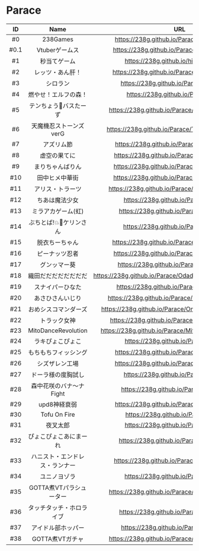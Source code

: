 # Parace

|ID|Name|URL|Release|
|:---:|:---:|:---:|:---:|
|#0|238Games|https://238g.github.io/Parace/238Games.html|2018/4/8|
|#0.1|Vtuberゲームス|https://238g.github.io/Parace/238Games2.html|2018/8/5|
|#1|秒当てゲーム|https://238g.github.io/hitten/index.html|2018/2/12|
|#2|レッツ・あん肝！|https://238g.github.io/Parace/ankimo_drrrr.html|2018/2/18|
|#3|シロラン|https://238g.github.io/Parace/sirorun.html|2018/3/2|
|#4|燃やせ！エルフの森！|https://238g.github.io/Parace/eff.html|2018/3/6|
|#5|テンちょう🚫バスたーず|https://238g.github.io/Parace/cafenozombiko.html|2018/3/10|
|#6|天魔機忍ストーンズverG|https://238g.github.io/Parace/TenMaKiNinVerG.html|2018/3/17|
|#7|アズリム節|https://238g.github.io/Parace/AzlimBushi.html|2018/3/24|
|#8|虚空の果てに|https://238g.github.io/Parace/rei_Toya_rei.html|2018/3/28|
|#9|まりちゃんばりん|https://238g.github.io/Parace/kashikomari.html|2018/4/1|
|#10|田中ヒメ中華街|https://238g.github.io/Parace/HimeTanaka.html|2018/4/13|
|#11|アリス・トラーツ|https://238g.github.io/Parace/AliceMononobe.html|2018/4/21|
|#12|ちあは魔法少女|https://238g.github.io/Parace/tiatia.html|2018/4/29|
|#13|ミラアカゲーム(虹)|https://238g.github.io/Parace/MiraAka.html|2018/5/12|
|#14|ぶちとば!💥🚀ケリンさん|https://238g.github.io/Parace/Kerin.html|2018/5/16|
|#15|脱衣ちーちゃん|https://238g.github.io/Parace/ChihiroGame.html|2018/5/20|
|#16|ピーナッツ忍者|https://238g.github.io/Parace/PeanutNinja.html|2018/5/26|
|#17|グンッマー葵|https://238g.github.io/Parace/AoiGame.html|2018/6/4|
|#18|織田だだだだだだだだ|https://238g.github.io/Parace/Odadadadadadadadadada.html|2018/6/10|
|#19|スナイパーひなた|https://238g.github.io/Parace/Nekomiya.html|2018/6/17|
|#20|あさひさんいじり|https://238g.github.io/Parace/FOckingGlasses.html|2018/6/28|
|#21|おめシスコマンダーズ|https://238g.github.io/Parace/OmesisCommanders.html|2018/7/04|
|#22|トラック女神|https://238g.github.io/Parace/TruckGoddess.html|2018/7/15|
|#23|MitoDanceRevolution|https://238g.github.io/Parace/MitoDanceRevolution.html|2018/7/22|
|#24|ラキぴょこぴょこ|https://238g.github.io/Parace/Laki.html|2018/7/30|
|#25|もちもちフィッシング|https://238g.github.io/Parace/MMFishing.html|2018/8/5|
|#26|シズザレン工場|https://238g.github.io/Parace/Shizuzaren.html|2018/8/17|
|#27|ドーラ様の度胸試し|https://238g.github.io/Parace/Dora.html|2018/8/24|
|#28|森中花咲のバナ〜ナFight|https://238g.github.io/Parace/Kazaki.html|2018/9/1|
|#29|upd8神経衰弱|https://238g.github.io/Parace/upd8Game.html|2018/9/8|
|#30|Tofu On Fire|https://238g.github.io/Parace/mei.html|2018/9/16|
|#31|夜叉太郎|https://238g.github.io/Parace/UMI.html|2018/9/23|
|#32|ぴょこぴょこあにまーれ|https://238g.github.io/Parace/AniMare.html|2018/9/30|
|#33|ハニスト・エンドレス・ランナー|https://238g.github.io/Parace/HoneyStrap.html|2018/10/7|
|#34|ユニノヨゾラ|https://238g.github.io/Parace/yuni.html|2018/10/14|
|#35|GOTTA煮VTパラシューター|https://238g.github.io/Parace/vtuber_game_1.html|2018/10/21|
|#36|タッチタッチ・ホロライブ|https://238g.github.io/Parace/Hololive.html|2018/10/28|
|#37|アイドル部ホッパー|https://238g.github.io/Parace/dotlive.html|2018/11/4|
|#38|GOTTA煮VTガチャ|https://238g.github.io/Parace/vtuber_game_2.html|2018/11/12|
